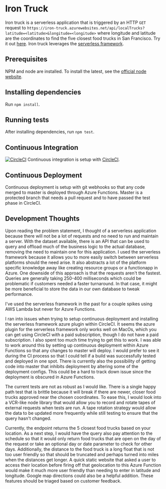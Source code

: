 # Iron Truck
Iron truck is a serverless application that is triggered by an HTTP `GET` request to `https://iron-truck.azurewebsites.net/api/localTrucks?latitude=<latitude>&longitude=<longitude>` where longitude and latitude are the coordinates to find the five closest food trucks in San Francisco. Try it out [here](https://iron-truck.azurewebsites.net/api/localTrucks?latitude=37.78304609975&longitude=-122.39406659923). Iron truck leverages the [serverless framework](https://serverless.com/framework/).

## Prerequisites
NPM and node are installed. To install the latest, see the [official node website](https://nodejs.org/en/).

## Installing dependencies
Run `npm install`.

## Running tests
After installing dependencies, run `npm test`.

## Continuous Integration
[![CircleCI](https://circleci.com/gh/danjwinter/iron-truck.svg?style=svg)](https://circleci.com/gh/danjwinter/iron-truck)
Continuous integration is setup with [CircleCI](https://circleci.com/gh/danjwinter/workflows/iron-truck).

## Continuous Deployment
Continuous deployment is setup with git webhooks so that any code merged to master is deployed through Azure Functions. Master is a protected branch that needs a pull request and to have passed the test phase in CircleCI.

## Development Thoughts
Upon reading the problem statement, I thought of a serverless application because there will not be a lot of requests and no need to run and maintain a server. With the dataset available, there is an API that can be used to query and offload much of the business logic to the actual database, removing the need to maintain one for this application. I used the serverless framework because it allows you to more easily switch between serverless platforms should the need arise. It also abstracts a lot of the platform specific knowledge away like creating resource groups or a functionapp in Azure. One downside of this approach is that the requests aren't the fastest. Queries are generally taking 250-400 milliseconds which could be problematic if customers needed a faster turnaround. In that case, it might be more beneficial to store the data in our own database to tweak performance.

I've used the serverless framework in the past for a couple spikes using AWS Lambda but never for Azure Functions.

I ran into issues when trying to setup continuous deployment and installing the serverless framework azure plugin within CircleCI. It seems the azure plugin for the serverless framework only works well on MacOs, which you can get using CircleCI with a paid subscription, though I do not have a paid subscription. I also spent too much time trying to get this to work. I was able to work around this by setting up continuous deployment within Azure Functions so that any changes to master will deploy. I would prefer to see it during the CI process so that I could tell if a build was successfully tested and deployed in one spot. There is currently also the possibility of getting code into master that inhibits deployment by altering some of the deployment configs. This could be a hard to track down issue since the deployment is obscured in Azure Functions.

The current tests are not as robust as I would like. There is a single happy path test that is brittle because it will break if there are newer, closer food trucks approved near the chosen coordinates. To ease this, I would look into a VCR-like node library that would allow you to record and rotate tapes of external requests when tests are run. A tape rotation strategy would allow the data to be updated more frequently while still testing to ensure that the query hasn't changed. 

Currently, the endpoint returns the 5 closest food trucks based on your location. As a next step, I would have the query also pay attention to the schedule so that it would only return food trucks that are open on the day of the request or take an optional day or date parameter to check for other days. Additionally, the distance to the food truck is a long float that is not too user friendly so that should be truncated and perhaps turned into miles when the distances get longer. A quick static website that asked a user to access their location before firing off that geolocation to this Azure Function would make it much more user friendly than needing to enter in latitude and longitude. Google map directions could also be a helpful addition. These features should be triaged based on customer feedback. 